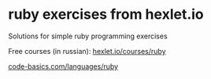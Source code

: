 # ruby exercises from hexlet.io
Solutions for simple ruby programming exercises

Free courses (in russian):
[hexlet.io/courses/ruby](https://ru.hexlet.io/courses/ruby)

[code-basics.com/languages/ruby](https://ru.code-basics.com/languages/ruby)
